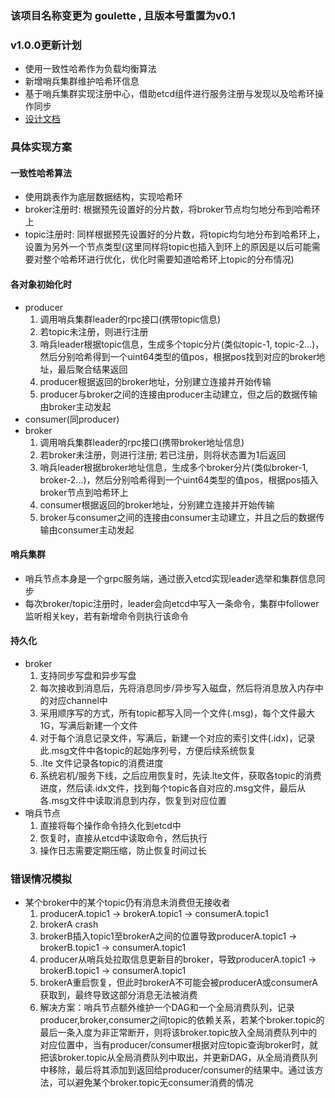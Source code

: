 ### 该项目名称变更为 goulette , 且版本号重置为v0.1 ###

### v1.0.0更新计划 ###
- 使用一致性哈希作为负载均衡算法
- 新增哨兵集群维护哈希环信息
- 基于哨兵集群实现注册中心，借助etcd组件进行服务注册与发现以及哈希环操作同步
- [设计文档](/docs/)

### 具体实现方案 ###
#### 一致性哈希算法 ####
- 使用跳表作为底层数据结构，实现哈希环
- broker注册时: 根据预先设置好的分片数，将broker节点均匀地分布到哈希环上
- topic注册时: 同样根据预先设置好的分片数，将topic均匀地分布到哈希环上，设置为另外一个节点类型(这里同样将topic也插入到环上的原因是以后可能需要对整个哈希环进行优化，优化时需要知道哈希环上topic的分布情况)

#### 各对象初始化时 ####
- producer
  1. 调用哨兵集群leader的rpc接口(携带topic信息)
  2. 若topic未注册，则进行注册
  3. 哨兵leader根据topic信息，生成多个topic分片(类似topic-1, topic-2...)，然后分别哈希得到一个uint64类型的值pos，根据pos找到对应的broker地址，最后聚合结果返回
  4. producer根据返回的broker地址，分别建立连接并开始传输
  5. producer与broker之间的连接由producer主动建立，但之后的数据传输由broker主动发起
- consumer(同producer)
- broker
  1. 调用哨兵集群leader的rpc接口(携带broker地址信息)
  2. 若broker未注册，则进行注册; 若已注册，则将状态置为1后返回
  3. 哨兵leader根据broker地址信息，生成多个broker分片(类似broker-1, broker-2...)，然后分别哈希得到一个uint64类型的值pos，根据pos插入broker节点到哈希环上
  4. consumer根据返回的broker地址，分别建立连接并开始传输
  5. broker与consumer之间的连接由consumer主动建立，并且之后的数据传输由consumer主动发起
 
#### 哨兵集群 ####
- 哨兵节点本身是一个grpc服务端，通过嵌入etcd实现leader选举和集群信息同步
- 每次broker/topic注册时，leader会向etcd中写入一条命令，集群中follower监听相关key，若有新增命令则执行该命令

#### 持久化 ####
- broker
  1. 支持同步写盘和异步写盘
  2. 每次接收到消息后，先将消息同步/异步写入磁盘，然后将消息放入内存中的对应channel中
  3. 采用顺序写的方式，所有topic都写入同一个文件(.msg)，每个文件最大1G，写满后新建一个文件
  4. 对于每个消息记录文件，写满后，新建一个对应的索引文件(.idx)，记录此.msg文件中各topic的起始序列号，方便后续系统恢复
  5. .lte 文件记录各topic的消费进度
  6. 系统宕机/服务下线，之后应用恢复时，先读.lte文件，获取各topic的消费进度，然后读.idx文件，找到每个topic各自对应的.msg文件，最后从各.msg文件中读取消息到内存，恢复到对应位置
- 哨兵节点
  1. 直接将每个操作命令持久化到etcd中
  2. 恢复时，直接从etcd中读取命令，然后执行
  3. 操作日志需要定期压缩，防止恢复时间过长

### 错误情况模拟 ###
- 某个broker中的某个topic仍有消息未消费但无接收者
  1. producerA.topic1 -> brokerA.topic1 -> consumerA.topic1
  2. brokerA crash
  3. brokerB插入topic1至brokerA之间的位置导致producerA.topic1 -> brokerB.topic1 -> consumerA.topic1
  4. producer从哨兵处拉取信息更新目的broker，导致producerA.topic1 -> brokerB.topic1 -> consumerA.topic1
  5. brokerA重启恢复，但此时brokerA不可能会被producerA或consumerA获取到，最终导致这部分消息无法被消费
  6. 解决方案：哨兵节点额外维护一个DAG和一个全局消费队列，记录producer,broker,consumer之间topic的依赖关系，若某个broker.topic的最后一条入度为非正常断开，则将该broker.topic放入全局消费队列中的对应位置中，当有producer/consumer根据对应topic查询broker时，就把该broker.topic从全局消费队列中取出，并更新DAG，从全局消费队列中移除，最后将其添加到返回给producer/consumer的结果中。通过该方法，可以避免某个broker.topic无consumer消费的情况